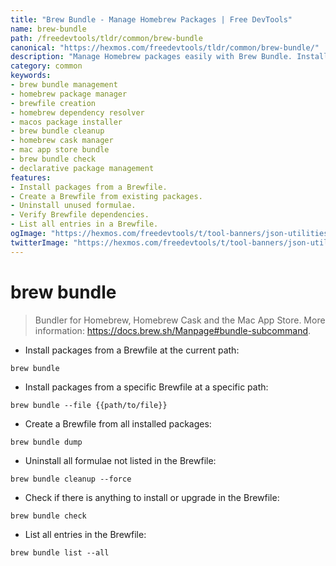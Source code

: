```yaml
---
title: "Brew Bundle - Manage Homebrew Packages | Free DevTools"
name: brew-bundle
path: /freedevtools/tldr/common/brew-bundle
canonical: "https://hexmos.com/freedevtools/tldr/common/brew-bundle/"
description: "Manage Homebrew packages easily with Brew Bundle. Install, update, and cleanup your Homebrew environment using a Brewfile. Free online tool, no registration required."
category: common
keywords:
- brew bundle management
- homebrew package manager
- brewfile creation
- homebrew dependency resolver
- macos package installer
- brew bundle cleanup
- homebrew cask manager
- mac app store bundle
- brew bundle check
- declarative package management
features:
- Install packages from a Brewfile.
- Create a Brewfile from existing packages.
- Uninstall unused formulae.
- Verify Brewfile dependencies.
- List all entries in a Brewfile.
ogImage: "https://hexmos.com/freedevtools/t/tool-banners/json-utilities-banner.png"
twitterImage: "https://hexmos.com/freedevtools/t/tool-banners/json-utilities-banner.png"
---
```


# brew bundle

> Bundler for Homebrew, Homebrew Cask and the Mac App Store.
> More information: <https://docs.brew.sh/Manpage#bundle-subcommand>.

- Install packages from a Brewfile at the current path:

`brew bundle`

- Install packages from a specific Brewfile at a specific path:

`brew bundle --file {{path/to/file}}`

- Create a Brewfile from all installed packages:

`brew bundle dump`

- Uninstall all formulae not listed in the Brewfile:

`brew bundle cleanup --force`

- Check if there is anything to install or upgrade in the Brewfile:

`brew bundle check`

- List all entries in the Brewfile:

`brew bundle list --all`
